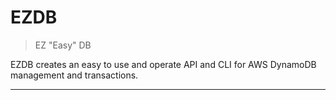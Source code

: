 # EZDB

> EZ "Easy" DB

EZDB creates an easy to use and operate API and CLI for AWS DynamoDB management and transactions.

---
